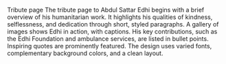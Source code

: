 Tribute page
The tribute page to Abdul Sattar Edhi begins with a brief overview of his humanitarian work. It highlights his qualities of kindness, selflessness, and dedication through short, styled paragraphs. A gallery of images shows Edhi in action, with captions. His key contributions, such as the Edhi Foundation and ambulance services, are listed in bullet points. Inspiring quotes are prominently featured. The design uses varied fonts, complementary background colors, and a clean layout. 
